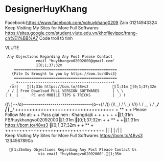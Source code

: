 # DesignerHuyKhang
Facebook:https://www.facebook.com/vohuykhang0209
Zalo 01214943324
          Keep Visiting My Sites for More Full Softwares
               https://sites.google.com/student.vlute.edu.vn/khofilevippc/trang-ch%E1%BB%A7
              Code troll tỏ tình
               
VLUTE

     Any Objections Regarding Any Post Please Contact
                  email "huykhangvo02092000@gmail.com"
                  [0;1;37;32m
        ===============================================
       {File Is Brought to you by https://bom.to/48vs3} 
        ===============================================
       _ +-------------------------------------------+ _
      /o)|    [1;31m https://bom.to/48vs3           [1;31m [0;1;37;32m   
     / / | Free Download FULL VERSION SOFTWARES      | \ \
    ( (_ |  _   PC and MOBILE TIPS & TRICKS          | _) )
   ((\ \)+-/o)-----------------------------------(o\-+(/ /))
   (\\\ \_/ /                                     \ \_/ ///)
    \      /                  __                   \      /
     \____/                  |  |                   \____/
              +++++++++++++++++++++++++++++++++++
              +               **                +
              +       Please Follow Me at:      +
              +    Pass giai nen : Khangdajk    +
              +                                 +
              +                                 +
              +[1;31m  FB/huykhangvo02092000[1;31m [0;1;37;32m         +
              +               **                +
              +[1;31m  https://bom.to/48vs3 [0;1;37;32m          +
              +               **                +
              +++++++++++++++++++++++++++++++++++
                             |  |
                             |  |
                            /|  |\
          Keep Visiting My Sites for More Full Softwares
               	      https://bom.to/48vs3
1234567890a
              
               

      [1;35mAny Objections Regarding Any Post Please Contact Us
                   via email "huykhangvo02092000".[1;35m
